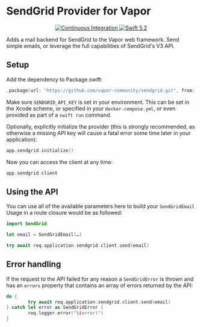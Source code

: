 # SendGrid Provider for Vapor

<p align="center">
    <a href="https://github.com/vapor-community/sendgrid/actions">
        <img src="https://github.com/vapor-community/sendgrid/workflows/test/badge.svg" alt="Continuous Integration">
    </a>
    <a href="https://swift.org">
        <img src="http://img.shields.io/badge/swift-5.2-brightgreen.svg" alt="Swift 5.2">
    </a>
</p>

Adds a mail backend for SendGrid to the Vapor web framework. Send simple emails,
or leverage the full capabilities of SendGrid's V3 API.

## Setup
Add the dependency to Package.swift:

~~~~swift
.package(url: "https://github.com/vapor-community/sendgrid.git", from: "4.0.0")
~~~~

Make sure `SENDGRID_API_KEY` is set in your environment. This can be set in the
Xcode scheme, or specified in your `docker-compose.yml`, or even provided as
part of a `swift run` command.

Optionally, explicitly initialize the provider (this is strongly recommended, as
otherwise a missing API key will cause a fatal error some time later in your
application):

~~~~swift
app.sendgrid.initialize()
~~~~

Now you can access the client at any time:
~~~~swift
app.sendgrid.client
~~~~

## Using the API

You can use all of the available parameters here to build your `SendGridEmail`
Usage in a route closure would be as followed:

~~~~swift
import SendGrid

let email = SendGridEmail(…)

try await req.application.sendgrid.client.send(email)
~~~~

## Error handling

If the request to the API failed for any reason a `SendGridError` is thrown and has an `errors` property that contains an array of errors returned by the API:

~~~~swift
do {
		try await req.application.sendgrid.client.send(email)
} catch let error as SendGridError {
		req.logger.error("\(error)")
}
~~~~
